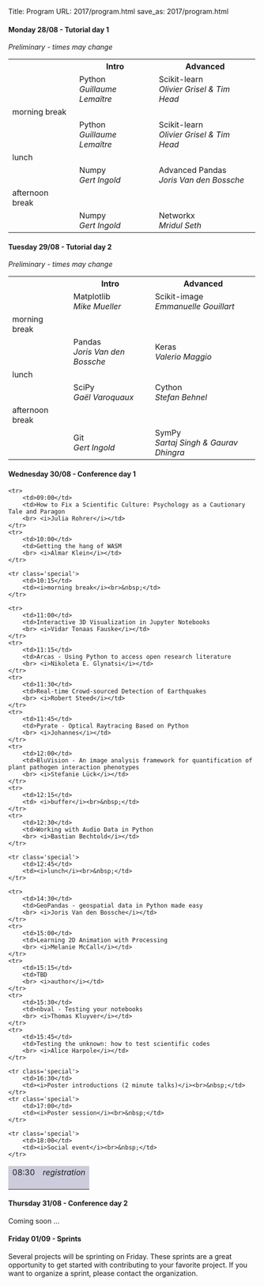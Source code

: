 Title: Program
URL: 2017/program.html
save_as: 2017/program.html


#### Monday 28/08 - Tutorial day 1

*Preliminary - times may change*

<table style='width: 500px;'>
    <tr>
        <td></td> <th>Intro</th> <th>Advanced</th>
    </tr>
    <tr>
        <td></td>
        <td>Python<br> <i>Guillaume Lemaître</i></td>
        <td>Scikit-learn<br><i>Olivier Grisel & Tim Head</i></td>
    </tr>
    <tr>
        <td>morning break</td>
        <td></td>
        <td></td>
    </tr>
    <tr>
        <td></td>
        <td>Python<br> <i>Guillaume Lemaître</i></td>
        <td>Scikit-learn<br> <i>Olivier Grisel & Tim Head</i></td>
    </tr>
    <tr>
        <td>lunch</td>
        <td></td>
        <td></td>
    </tr>
    <tr>
        <td></td>
        <td>Numpy<br> <i>Gert Ingold</i></td>
        <td>Advanced Pandas<br> <i>Joris Van den Bossche</i></td>
    </tr>
    <tr>
        <td>afternoon break</td>
        <td></td>
        <td></td>
    </tr>
    <tr>
        <td></td>
        <td>Numpy<br> <i>Gert Ingold</i></td>
        <td>Networkx<br> <i>Mridul Seth</i></td>
    </tr>
    
</table>


#### Tuesday 29/08 - Tutorial day 2

*Preliminary - times may change*

<table style='width: 500px;'>
    <tr>
        <td></td> <th>Intro</th> <th>Advanced</th>
    </tr>
    <tr>
        <td></td>
        <td>Matplotlib<br> <i>Mike Mueller</i></td>
        <td>Scikit-image<br><i>Emmanuelle Gouillart</i></td>
    </tr>
    <tr>
        <td>morning break</td>
        <td></td>
        <td></td>
    </tr>
    <tr>
        <td></td>
        <td>Pandas<br> <i>Joris Van den Bossche</i></td>
        <td>Keras<br> <i>Valerio Maggio</i></td>
    </tr>
    <tr>
        <td>lunch</td>
        <td></td>
        <td></td>
    </tr>
    <tr>
        <td></td>
        <td>SciPy<br> <i>Gaël Varoquaux</i></td>
        <td>Cython<br> <i>Stefan Behnel</i></td>
    </tr>
    <tr>
        <td>afternoon break</td>
        <td></td>
        <td></td>
    </tr>
    <tr>
        <td></td>
        <td>Git<br> <i>Gert Ingold</i></td>
        <td>SymPy<br> <i>Sartaj Singh & Gaurav Dhingra</i></td>
    </tr>
    
</table>


#### Wednesday 30/08 - Conference day 1

<style>
.conf-table {
    width: 600px;
}
.conf-table td {
    border-top: 1px solid #ddd;
    text-align: center;
    vertical-align: top;
}
.conf-table tr.special {
    background: #ccd;
}
</style>

<table class='conf-table'>
    <tr class='special'>
        <td>08:30</td>
        <td><i>registration</i><br>&nbsp;</td>
    </tr>
    
    <tr>
        <td>09:00</td>
        <td>How to Fix a Scientific Culture: Psychology as a Cautionary Tale and Paragon
        <br> <i>Julia Rohrer</i></td>
    </tr>
    <tr>
        <td>10:00</td>
        <td>Getting the hang of WASM
        <br> <i>Almar Klein</i></td>
    </tr>
    
    <tr class='special'>
        <td>10:15</td>
        <td><i>morning break</i><br>&nbsp;</td>
    </tr>
    
    <tr>
        <td>11:00</td>
        <td>Interactive 3D Visualization in Jupyter Notebooks
        <br> <i>Vidar Tonaas Fauske</i></td>
    </tr>
    <tr>
        <td>11:15</td>
        <td>Arcas - Using Python to access open research literature
        <br> <i>Nikoleta E. Glynatsi</i></td>
    </tr>
    <tr>
        <td>11:30</td>
        <td>Real-time Crowd-sourced Detection of Earthquakes 
        <br> <i>Robert Steed</i></td>
    </tr>
    <tr>
        <td>11:45</td>
        <td>Pyrate - Optical Raytracing Based on Python 
        <br> <i>Johannes</i></td>
    </tr>
    <tr>
        <td>12:00</td>
        <td>BluVision - An image analysis framework for quantification of plant pathogen interaction phenotypes
        <br> <i>Stefanie Lück</i></td>
    </tr>
    <tr>
        <td>12:15</td>
        <td> <i>buffer</i><br>&nbsp;</td>
    </tr>
    <tr>
        <td>12:30</td>
        <td>Working with Audio Data in Python 
        <br> <i>Bastian Bechtold</i></td>
    </tr>
    
    <tr class='special'>
        <td>12:45</td>
        <td><i>lunch</i><br>&nbsp;</td>
    </tr>
    
    <tr>
        <td>14:30</td>
        <td>GeoPandas - geospatial data in Python made easy 
        <br> <i>Joris Van den Bossche</i></td>
    </tr>
    <tr>
        <td>15:00</td>
        <td>Learning 2D Animation with Processing 
        <br> <i>Melanie McCall</i></td>
    </tr>
    <tr>
        <td>15:15</td>
        <td>TBD
        <br> <i>author</i></td>
    </tr>
    <tr>
        <td>15:30</td>
        <td>nbval - Testing your notebooks 
        <br> <i>Thomas Kluyver</i></td>
    </tr>
    <tr>
        <td>15:45</td>
        <td>Testing the unknown: how to test scientific codes 
        <br> <i>Alice Harpole</i></td>
    </tr>
    
    <tr class='special'>
        <td>16:30</td>
        <td><i>Poster introductions (2 minute talks)</i><br>&nbsp;</td>
    </tr>
    <tr class='special'>
        <td>17:00</td>
        <td><i>Poster session</i><br>&nbsp;</td>
    </tr>
    
    <tr class='special'>
        <td>18:00</td>
        <td><i>Social event</i><br>&nbsp;</td>
    </tr>
    
</table>



#### Thursday 31/08 - Conference day 2

Coming soon ...


#### Friday 01/09 - Sprints

Several projects will be sprinting on Friday. These sprints are a great opportunity to
get started with contributing to your favorite project. If you want to organize a sprint,
please contact the organization.
